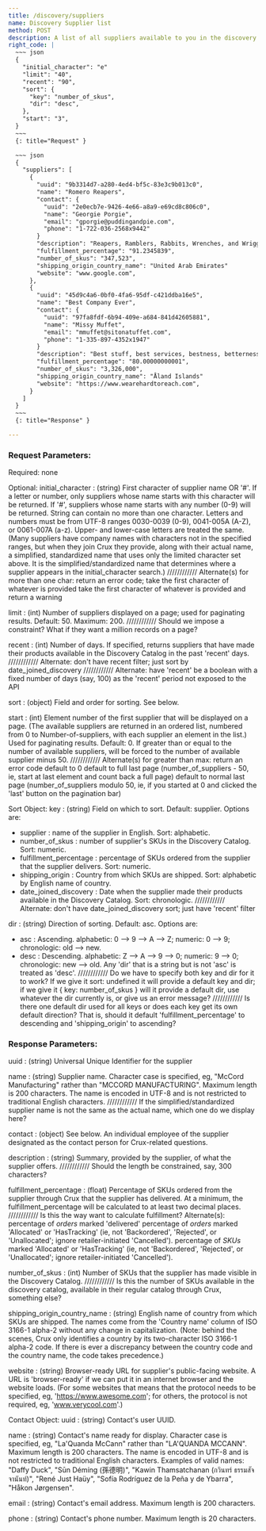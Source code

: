 ```yaml
---
title: /discovery/suppliers
name: Discovery Supplier list
method: POST
description: A list of all suppliers available to you in the discovery catalog
right_code: |
  ~~~ json
  {
    "initial_character": "e"
    "limit": "40",
    "recent": "90",
    "sort": {
      "key": "number_of_skus",
      "dir": "desc",
    },
    "start": "3",
  }
  ~~~
  {: title="Request" }

  ~~~ json
  {
    "suppliers": [
      {
        "uuid": "9b3314d7-a280-4ed4-bf5c-83e3c9b013c0",
        "name": "Romero Reapers",
        "contact": {
          "uuid": "2e0ecb7e-9426-4e66-a8a9-e69cd8c806c0",
          "name": "Georgie Porgie",
          "email": "gporgie@puddingandpie.com",
          "phone": "1-722-036-2568x9442"
        }
        "description": "Reapers, Ramblers, Rabbits, Wrenches, and Wrigglers"
        "fulfillment_percentage": "91.2345839",
        "number_of_skus": "347,523",
        "shipping_origin_country_name": "United Arab Emirates"
        "website": "www.google.com",
      },
      {
        "uuid": "45d9c4a6-0bf0-4fa6-95df-c421ddba16e5",
        "name": "Best Company Ever",
        "contact": {
          "uuid": "97fa8fdf-6b94-409e-a684-841d42605881",
          "name": "Missy Muffet",
          "email": "mmuffet@sitonatuffet.com",
          "phone": "1-335-897-4352x1947"
        }
        "description": "Best stuff, best services, bestness, betterness"
        "fulfillment_percentage": "80.00000000001",
        "number_of_skus": "3,326,000",
        "shipping_origin_country_name": "Åland Islands"
        "website": "https://www.wearehardtoreach.com",
      }
    ]
  }
  ~~~
  {: title="Response" }

---
```

### Request Parameters:

Required: none

Optional:
initial_character
: (string) First character of supplier name OR '#'. If a letter or number, only suppliers whose name starts with this character will be returned. If '#', suppliers whose name starts with any number (0-9) will be returned. String can contain no more than one character. Letters and numbers must be from UTF-8 ranges 0030-0039 (0-9), 0041-005A (A-Z), or 0061-007A (a-z). Upper- and lower-case letters are treated the same. (Many suppliers have company names with characters not in the specified ranges, but when they join Crux they provide, along with their actual name, a simplified, standardized name that uses only the limited character set above. It is the simplified/standardized name that determines where a supplier appears in the initial_character search.)
//////////// Alternate(s) for more than one char:
return an error code;
take the first character of whatever is provided
take the first character of whatever is provided and return a warning

limit
: (int) Number of suppliers displayed on a page; used for paginating results. Default: 50. Maximum: 200.
//////////// Should we impose a constraint? What if they want a million records on a page?

recent
: (int) Number of days. If specified, returns suppliers that have made their products available in the Discovery Catalog in the past 'recent' days.
//////////// Alternate: don't have recent filter; just sort by date_joined_discovery
//////////// Alternate: have 'recent' be a boolean with a fixed number of days (say, 100) as the 'recent' period not exposed to the API

sort
: (object) Field and order for sorting. See below.

start
: (int) Element number of the first supplier that will be displayed on a page. (The available suppliers are returned in an ordered list, numbered from 0 to Number-of-suppliers, with each supplier an element in the list.) Used for paginating results. Default: 0. If greater than or equal to the number of available suppliers, will be forced to the number of available supplier minus 50.
//////////// Alternate(s) for greater than max:
return an error code
default to 0
default to full last page (number_of_suppliers - 50, ie, start at last element and count back a full page)
default to normal last page (number_of_suppliers modulo 50, ie, if you started at 0 and clicked the 'last' button on the pagination bar)

Sort Object:
key
: (string) Field on which to sort. Default: supplier. Options are:
- supplier : name of the supplier in English. Sort: alphabetic.
- number_of_skus : number of supplier's SKUs in the Discovery Catalog. Sort: numeric.
- fulfillment_percentage : percentage of SKUs ordered from the supplier that the supplier delivers. Sort: numeric.
- shipping_origin : Country from which SKUs are shipped. Sort: alphabetic by English name of country.
- date_joined_discovery : Date when the supplier made their products available in the Discovery Catalog. Sort: chronologic.
//////////// Alternate: don't have date_joined_discovery sort; just have 'recent' filter

dir
: (string) Direction of sorting. Default: asc. Options are:
- asc : Ascending. alphabetic: 0 --> 9 --> A --> Z; numeric: 0 --> 9; chronologic: old --> new.
- desc : Descending. alphabetic: Z --> A --> 9 --> 0; numeric: 9 --> 0; chronologic: new --> old.
Any 'dir' that is a string but is not 'asc' is treated as 'desc'.
//////////// Do we have to specify both key and dir for it to work? If we give it sort: undefined it will provide a default key and dir; if we give it { key: number_of_skus } will it provide a default dir, use whatever the dir currently is, or give us an error message?
//////////// Is there one default dir used for all keys or does each key get its own default direction? That is, should it default 'fulfillment_percentage' to descending and 'shipping_origin' to ascending?

### Response Parameters:

uuid
: (string) Universal Unique Identifier for the supplier

name
: (string) Supplier name. Character case is specified, eg, "McCord Manufacturing" rather than "MCCORD MANUFACTURING". Maximum length is 200 characters. The name is encoded in UTF-8 and is not restricted to traditional English characters.
//////////// If the simplified/standardized supplier name is not the same as the actual name, which one do we display here?

contact
: (object) See below. An individual employee of the supplier designated as the contact person for Crux-related questions.

description
: (string) Summary, provided by the supplier, of what the supplier offers.
//////////// Should the length be constrained, say, 300 characters?

fulfillment_percentage
: (float) Percentage of SKUs ordered from the supplier through Crux that the supplier has delivered. At a minimum, the fulfillment_percentage will be calculated to at least two decimal places.
//////////// Is this the way want to calculate fulfillment? Alternate(s):
percentage of _orders_ marked 'delivered'
percentage of _orders_ marked 'Allocated' or 'HasTracking' (ie, not 'Backordered', 'Rejected', or 'Unallocated'; ignore retailer-initiated 'Cancelled').
percentage of _SKUs_ marked 'Allocated' or 'HasTracking' (ie, not 'Backordered', 'Rejected', or 'Unallocated'; ignore retailer-initiated 'Cancelled').

number_of_skus
: (int) Number of SKUs that the supplier has made visible in the Discovery Catalog.
//////////// Is this the number of SKUs available in the discovery catalog, available in their regular catalog through Crux, something else?

shipping_origin_country_name
: (string) English name of country from which SKUs are shipped. The names come from the 'Country name' column of ISO 3166-1 alpha-2 without any change in capitalization. (Note: behind the scenes, Crux only identifies a country by its two-character ISO 3166-1 alpha-2 code. If there is ever a discrepancy between the country code and the country name, the code takes precedence.)

website
: (string) Browser-ready URL for supplier's public-facing website. A URL is 'browser-ready' if we can put it in an internet browser and the website loads. (For some websites that means that the protocol needs to be specified, eg, 'https://www.awesome.com'; for others, the protocol is not required, eg, 'www.verycool.com'.)

Contact Object:
uuid
: (string) Contact's user UUID.

name
: (string) Contact's name ready for display. Character case is specified, eg, "La'Quanda McCann" rather than "LA'QUANDA MCCANN". Maximum length is 200 characters. The name is encoded in UTF-8 and is not restricted to traditional English characters. Examples of valid names: "Daffy Duck", "Sūn Démíng (孫德明)", "Kawin Thamsatchanan (กวินทร์ ธรรมสัจจานันท์)", "René Just Haüy", "Sofía Rodríguez de la Peña y de Ybarra", "Håkon Jørgensen".

email
: (string) Contact's email address. Maximum length is 200 characters.

phone
: (string) Contact's phone number. Maximum length is 20 characters.
